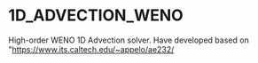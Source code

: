 # 1D_ADVECTION_WENO
High-order WENO 1D Advection solver. Have developed based on "https://www.its.caltech.edu/~appelo/ae232/
